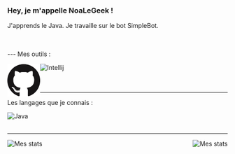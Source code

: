 ### Hey, je m'appelle NoaLeGeek !
J'apprends le Java.
Je travaille sur le bot SimpleBot.

<br />
<br />
---
Mes outils :

[<img align="left" alt="GitHub" width="75px" src="https://raw.githubusercontent.com/github/explore/78df643247d429f6cc873026c0622819ad797942/topics/github/github.png" />][github]
[<img align="left" alt="Intellij" width="75px" src="https://resources.jetbrains.com/storage/products/intellij-idea/img/meta/intellij-idea_logo_300x300.png" />][intellij]

<br />
<br />
<br />

---

Les langages que je connais :

[<img align="left" alt="Java" width="100px" src="https://img.shields.io/badge/Java-ED8B00?style=for-the-badge&logo=java&logoColor=white" />][java]

<br />
<br />

---


<img align="left" alt="Mes stats" src="https://github-readme-stats.vercel.app/api/top-langs/?username=NoaLeGeek&show_icons=true&hide_border=true&theme=radical" />
<img align="right" alt="Mes stats" src="https://github-readme-stats.vercel.app/api?username=NoaLeGeek&show_icons=true&hide_border=true&theme=radical"/>

[intellij]: https://www.jetbrains.com/idea/
[java]: https://www.oracle.com/java/technologies/javase-downloads.html
[github]: https://www.github.com/NoaLeGeek
[pepitedor]: https://github.com/NoaLeGeek/pepite_dor_bot
